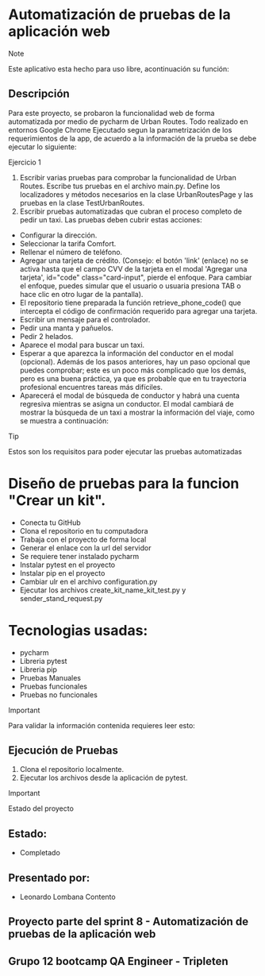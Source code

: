 # Automatización de pruebas de la aplicación web
> [!NOTE]
> Este aplicativo esta hecho para uso libre, acontinuación su función:

## Descripción
Para este proyecto, se probaron la funcionalidad web de forma automatizada por medio de pycharm de Urban Routes. Todo realizado en entornos Google Chrome
Ejecutado segun la parametrización de los requerimientos de la app, de acuerdo a la información de la prueba se debe ejecutar lo siguiente:

Ejercicio 1
1. Escribir varias pruebas para comprobar la funcionalidad de Urban Routes. Escribe tus pruebas en el archivo main.py. Define los localizadores y métodos necesarios en la clase UrbanRoutesPage y las pruebas en la clase TestUrbanRoutes.
2. Escribir pruebas automatizadas que cubran el proceso completo de pedir un taxi. Las pruebas deben cubrir estas acciones:
- Configurar la dirección.
- Seleccionar la tarifa Comfort.
- Rellenar el número de teléfono.
- Agregar una tarjeta de crédito. (Consejo: el botón 'link' (enlace) no se activa hasta que el campo CVV de la tarjeta en el modal 'Agregar una tarjeta', id="code" class="card-input", pierde el enfoque. Para cambiar el enfoque, puedes simular que el usuario o usuaria presiona TAB o hace clic en otro lugar de la pantalla).
- El repositorio tiene preparada la función retrieve_phone_code() que intercepta el código de confirmación requerido para agregar una tarjeta.
- Escribir un mensaje para el controlador.
- Pedir una manta y pañuelos.
- Pedir 2 helados.
- Aparece el modal para buscar un taxi.
- Esperar a que aparezca la información del conductor en el modal (opcional). Además de los pasos anteriores, hay un paso opcional que puedes comprobar; este es un poco más complicado que los demás, pero es una buena práctica, ya que es probable que en tu trayectoria profesional encuentres tareas más difíciles.
- Aparecerá el modal de búsqueda de conductor y habrá una cuenta regresiva mientras se asigna un conductor. El modal cambiará de mostrar la búsqueda de un taxi a mostrar la información del viaje, como se muestra a continuación:

> [!TIP]
> Estos son los requisitos para poder ejecutar las pruebas automatizadas

# Diseño de pruebas para la funcion "Crear un kit".
- Conecta tu GitHub
- Clona el repositorio en tu computadora
- Trabaja con el proyecto de forma local
- Generar el enlace con la url del servidor
- Se requiere tener instalado pycharm
- Instalar pytest en el proyecto
- Instalar pip en el proyecto
- Cambiar ulr en el archivo configuration.py
- Ejecutar los archivos create_kit_name_kit_test.py y sender_stand_request.py

# Tecnologias usadas:
- pycharm
- Libreria pytest
- Libreria pip
- Pruebas Manuales
- Pruebas funcionales
- Pruebas no funcionales

> [!IMPORTANT]
> Para validar la información contenida requieres leer esto:

## Ejecución de Pruebas 
1. Clona el repositorio localmente.
2. Ejecutar los archivos desde la aplicación de pytest.

> [!IMPORTANT]
> Estado del proyecto

## Estado:
- Completado

## Presentado por:
- Leonardo Lombana Contento

## Proyecto parte del sprint 8 - Automatización de pruebas de la aplicación web
## Grupo 12 bootcamp QA Engineer - Tripleten
